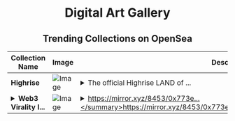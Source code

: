 <div align="center">

# Digital Art Gallery

## Trending Collections on OpenSea

| Collection Name                       | Image                                                                                     | Description                       | OpenSea Link                                                                                          |
|---------------------------------------|-------------------------------------------------------------------------------------------|-----------------------------------|--------------------------------------------------------------------------------------------------------|
| **Highrise** | ![Image](https://i.seadn.io/s/raw/files/0da0f9973d6e450bf56721546b2c87d4.gif?w=500&auto=format?w=200&auto=format) | <details><summary>The official Highrise LAND of ...</summary>The official Highrise LAND of the Highrise World.View Highrise LAND on https://highrise.game/land</details> | <details><summary>Link</summary>[Highrise](https://opensea.io/collection/highrise-29)</details> |
| **<details><summary>Web3 Virality I...</summary>Web3 Virality Is a Myth</details>** | ![Image](https://i.seadn.io/s/raw/files/7dd62bc960b84267bdd513ebe0f779d5.png?w=500&auto=format?w=200&auto=format) | <details><summary>https://mirror.xyz/8453/0x773e...</summary>https://mirror.xyz/8453/0x773e56fe7728ee3efbc75c141d57f9d78345749e</details> | <details><summary>Link</summary>[Web3 Virality Is a Myth](https://opensea.io/collection/web3-virality-is-a-myth)</details> |

</div>